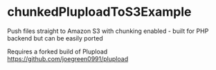 chunkedPluploadToS3Example
==========================

Push files straight to Amazon S3 with chunking enabled - built for PHP backend but can be easily ported

Requires a forked build of Plupload https://github.com/joegreen0991/plupload
